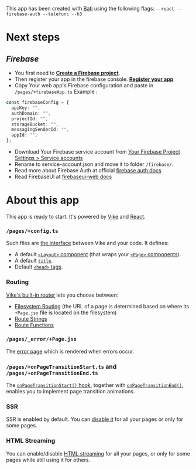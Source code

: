 This app has been created with [Bati](https://batijs.dev) using the following flags: `--react --firebase-auth --telefunc --h3`

# Next steps
## *Firebase*
- You first need to **[Create a Firebase project](https://firebase.google.com/docs/web/setup#create-project)**.
- Then register your app in the firebase console. **[Register your app](https://firebase.google.com/docs/web/setup#register-app)**
- Copy Your web app's Firebase configuration and paste in `/pages/+firebaseApp.ts` Example :
```ts
const firebaseConfig = {
  apiKey: "",
  authDomain: "",
  projectId: "",
  storageBucket: "",
  messagingSenderId: "",
  appId: "",
};
```
- Download Your Firebase service account from [Your Firebase Project Settings > Service accounts](https://console.firebase.google.com/u/0/project/{firebase-project-id}/settings/serviceaccounts/adminsdk)
- Rename to service-account.json and move it to folder `/firebase/`.
- Read more about Firebase Auth at official [firebase auth docs](https://firebase.google.com/docs/auth)
- Read FirebaseUI at [firebaseui-web docs](https://github.com/firebase/firebaseui-web?tab=readme-ov-file#using-firebaseui-for-authentication)

# About this app
This app is ready to start. It's powered by [Vike](https://vike.dev) and [React](https://react.dev/learn).

### `/pages/+config.ts`
Such  files are [the interface](https://vike.dev/config) between Vike and your code. It defines:
- A default [`<Layout>` component](https://vike.dev/Layout) (that wraps your [`<Page>` components](https://vike.dev/Page)).
- A default [`title`](https://vike.dev/head).
- Default [`<head>` tags](https://vike.dev/head).

### Routing
[Vike's built-in router](https://vike.dev/routing) lets you choose between:
 - [Filesystem Routing](https://vike.dev/filesystem-routing) (the URL of a page is determined based on where its `+Page.jsx` file is located on the filesystem)
 - [Route Strings](https://vike.dev/route-string)
 - [Route Functions](https://vike.dev/route-function)

### `/pages/_error/+Page.jsx`
The [error page](https://vike.dev/error-page) which is rendered when errors occur.

### `/pages/+onPageTransitionStart.ts` and `/pages/+onPageTransitionEnd.ts`
The [`onPageTransitionStart()` hook](https://vike.dev/onPageTransitionStart), together with [`onPageTransitionEnd()`](https://vike.dev/onPageTransitionEnd), enables you to implement page transition animations.

### SSR
SSR is enabled by default. You can [disable it](https://vike.dev/ssr) for all your pages or only for some pages.

### HTML Streaming
You can enable/disable [HTML streaming](https://vike.dev/streaming) for all your pages, or only for some pages while still using it for others.

